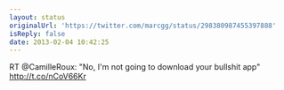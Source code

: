 ```yaml
---
layout: status
originalUrl: 'https://twitter.com/marcgg/status/298380987455397888'
isReply: false
date: 2013-02-04 10:42:25
---
```


RT @CamilleRoux: "No, I'm not going to download your bullshit app" http://t.co/nCoV66Kr
